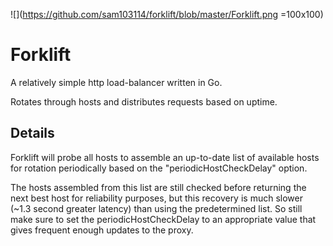 ![](https://github.com/sam103114/forklift/blob/master/Forklift.png =100x100)
# Forklift
A relatively simple http load-balancer written in Go.

Rotates through hosts and distributes requests based on uptime.
## Details
Forklift will probe all hosts to assemble an up-to-date list of available hosts for rotation periodically based on the "periodicHostCheckDelay" option.

The hosts assembled from this list are still checked before returning the next best host for reliability purposes, but this recovery is much slower (~1.3 second greater latency) than using the predetermined list. So still make sure to set the periodicHostCheckDelay to an appropriate value that gives frequent enough updates to the proxy.
